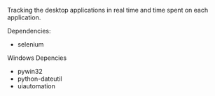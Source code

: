 Tracking the desktop applications in real time and time spent on each application.

Dependencies:

- selenium


Windows Depencies

- pywin32
- python-dateutil
- uiautomation 
